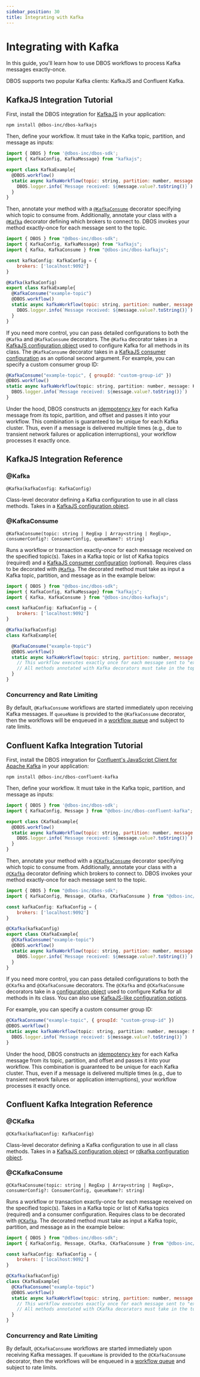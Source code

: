 ```yaml
---
sidebar_position: 30
title: Integrating with Kafka
---
```


# Integrating with Kafka

In this guide, you'll learn how to use DBOS workflows to process Kafka messages exactly-once.

DBOS supports two popular Kafka clients: KafkaJS and Confluent Kafka.

## KafkaJS Integration Tutorial
First, install the DBOS integration for [KafkaJS](https://kafka.js.org/) in your application:

```
npm install @dbos-inc/dbos-kafkajs
```

Then, define your workflow. It must take in the Kafka topic, partition, and message as inputs:

```javascript
import { DBOS } from '@dbos-inc/dbos-sdk';
import { KafkaConfig, KafkaMessage} from "kafkajs";

export class KafkaExample{
  @DBOS.workflow()
  static async kafkaWorkflow(topic: string, partition: number, message: KafkaMessage) {
    DBOS.logger.info(`Message received: ${message.value?.toString()}`)
  }
}
```

Then, annotate your method with a [`@KafkaConsume`](#kafka-consume) decorator specifying which topic to consume from.
Additionally, annotate your class with a [`@Kafka`](#kafka) decorator defining which brokers to connect to.
DBOS invokes your method exactly-once for each message sent to the topic.

```javascript
import { DBOS } from "@dbos-inc/dbos-sdk";
import { KafkaConfig, KafkaMessage} from "kafkajs";
import { Kafka, KafkaConsume } from "@dbos-inc/dbos-kafkajs";

const kafkaConfig: KafkaConfig = {
    brokers: ['localhost:9092']
}

@Kafka(kafkaConfig)
export class KafkaExample{
  @KafkaConsume("example-topic")
  @DBOS.workflow()
  static async kafkaWorkflow(topic: string, partition: number, message: KafkaMessage) {
    DBOS.logger.info(`Message received: ${message.value?.toString()}`)
  }
}
```

If you need more control, you can pass detailed configurations to both the `@Kafka` and `@KafkaConsume` decorators.
The `@Kafka` decorator takes in a [KafkaJS configuration object](https://kafka.js.org/docs/configuration) used to configure Kafka for all methods in its class.
The `@KafkaConsume` decorator takes in a [KafkaJS consumer configuration](https://kafka.js.org/docs/consuming#options) as an optional second argument.
For example, you can specify a custom consumer group ID:

```javascript
@KafkaConsume("example-topic", { groupId: "custom-group-id" })
@DBOS.workflow()
static async kafkaWorkflow(topic: string, partition: number, message: KafkaMessage) {
  DBOS.logger.info(`Message received: ${message.value?.toString()}`)
}
```

Under the hood, DBOS constructs an [idempotency key](../workflow-tutorial.md#workflow-ids-and-idempotency) for each Kafka message from its topic, partition, and offset and passes it into your workflow.
This combination is guaranteed to be unique for each Kafka cluster.
Thus, even if a message is delivered multiple times (e.g., due to transient network failures or application interruptions), your workflow processes it exactly once.

## KafkaJS Integration Reference

### @Kafka

`@Kafka(kafkaConfig: KafkaConfig)`

Class-level decorator defining a Kafka configuration to use in all class methods.
Takes in a [KafkaJS configuration object](https://kafka.js.org/docs/configuration).

### @KafkaConsume

`@KafkaConsume(topic: string | RegExp | Array<string | RegExp>, consumerConfig?: ConsumerConfig, queueName?: string)`

Runs a workflow or transaction exactly-once for each message received on the specified topic(s).
Takes in a Kafka topic or list of Kafka topics (required) and a [KafkaJS consumer configuration](https://kafka.js.org/docs/consuming#options) (optional).
Requires class to be decorated with [`@Kafka`](#kafka).
The decorated method must take as input a Kafka topic, partition, and message as in the example below:

```javascript
import { DBOS } from "@dbos-inc/dbos-sdk";
import { KafkaConfig, KafkaMessage} from "kafkajs";
import { Kafka, KafkaConsume } from "@dbos-inc/dbos-kafkajs";

const kafkaConfig: KafkaConfig = {
    brokers: ['localhost:9092']
}

@Kafka(kafkaConfig)
class KafkaExample{

  @KafkaConsume("example-topic")
  @DBOS.workflow()
  static async kafkaWorkflow(topic: string, partition: number, message: KafkaMessage) {
    // This workflow executes exactly once for each message sent to "example-topic".
    // All methods annotated with Kafka decorators must take in the topic, partition, and message as inputs just like this method.
  }
}
```

### Concurrency and Rate Limiting
By default, `@KafkaConsume` workflows are started immediately upon receiving Kafka messages.  If `queueName` is provided to the `@KafkaConsume` decorator, then the workflows will be enqueued in a [workflow queue](../queue-tutorial.md) and subject to rate limits.


## Confluent Kafka Integration Tutorial

First, install the DBOS integration for [Confluent's JavaScript Client for Apache Kafka](https://github.com/confluentinc/confluent-kafka-javascript) in your application:

```
npm install @dbos-inc/dbos-confluent-kafka
```

Then, define your workflow. It must take in the Kafka topic, partition, and message as inputs:

```javascript
import { DBOS } from '@dbos-inc/dbos-sdk';
import { KafkaConfig, Message } from "@dbos-inc/dbos-confluent-kafka";

export class CKafkaExample{
  @DBOS.workflow()
  static async kafkaWorkflow(topic: string, partition: number, message: Message) {
    DBOS.logger.info(`Message received: ${message.value?.toString()}`)
  }
}
```

Then, annotate your method with a [`@CKafkaConsume`](#ckafka-consume) decorator specifying which topic to consume from.
Additionally, annotate your class with a [`@CKafka`](#ckafka) decorator defining which brokers to connect to.
DBOS invokes your method exactly-once for each message sent to the topic.

```javascript
import { DBOS } from "@dbos-inc/dbos-sdk";
import { KafkaConfig, Message, CKafka, CKafkaConsume } from "@dbos-inc/dbos-confluent-kafka";

const kafkaConfig: KafkaConfig = {
    brokers: ['localhost:9092']
}

@CKafka(kafkaConfig)
export class CKafkaExample{
  @CKafkaConsume("example-topic")
  @DBOS.workflow()
  static async kafkaWorkflow(topic: string, partition: number, message: Message) {
    DBOS.logger.info(`Message received: ${message.value?.toString()}`)
  }
}
```

If you need more control, you can pass detailed configurations to both the `@CKafka` and `@CKafkaConsume` decorators.
The `@CKafka` and `@CKafkaConsume` decorators take in a [configuration object](https://github.com/confluentinc/librdkafka/blob/v2.6.1/CONFIGURATION.md) used to configure Kafka for all methods in its class.  You can also use [KafkaJS-like configuration options](https://github.com/confluentinc/confluent-kafka-javascript/blob/master/MIGRATION.md#kafkajs).

For example, you can specify a custom consumer group ID:

```javascript
@CKafkaConsume("example-topic", { groupId: "custom-group-id" })
@DBOS.workflow()
static async kafkaWorkflow(topic: string, partition: number, message: Message) {
  DBOS.logger.info(`Message received: ${message.value?.toString()}`)
}
```

Under the hood, DBOS constructs an [idempotency key](../workflow-tutorial.md#workflow-ids-and-idempotency) for each Kafka message from its topic, partition, and offset and passes it into your workflow.
This combination is guaranteed to be unique for each Kafka cluster.
Thus, even if a message is delivered multiple times (e.g., due to transient network failures or application interruptions), your workflow processes it exactly once.

## Confluent Kafka Integration Reference

### @CKafka

`@CKafka(kafkaConfig: KafkaConfig)`

Class-level decorator defining a Kafka configuration to use in all class methods.
Takes in a [KafkaJS configuration object](https://kafka.js.org/docs/configuration) or [rdkafka configuration object](https://github.com/confluentinc/librdkafka/blob/v2.6.1/CONFIGURATION.md).

### @CKafkaConsume

`@CKafkaConsume(topic: string | RegExp | Array<string | RegExp>, consumerConfig?: ConsumerConfig, queueName?: string)`

Runs a workflow or transaction exactly-once for each message received on the specified topic(s).
Takes in a Kafka topic or list of Kafka topics (required) and a consumer configuration.
Requires class to be decorated with [`@CKafka`](#ckafka).
The decorated method must take as input a Kafka topic, partition, and message as in the example below:

```javascript
import { DBOS } from "@dbos-inc/dbos-sdk";
import { KafkaConfig, Message, CKafka, CKafkaConsume } from "@dbos-inc/dbos-confluent-kafka";

const kafkaConfig: KafkaConfig = {
    brokers: ['localhost:9092']
}

@CKafka(kafkaConfig)
class CKafkaExample{
  @CKafkaConsume("example-topic")
  @DBOS.workflow()
  static async kafkaWorkflow(topic: string, partition: number, message: KafkaMessage) {
    // This workflow executes exactly once for each message sent to "example-topic".
    // All methods annotated with CKafka decorators must take in the topic, partition, and message as inputs just like this method.
  }
}
```

### Concurrency and Rate Limiting
By default, `@CKafkaConsume` workflows are started immediately upon receiving Kafka messages.  If `queueName` is provided to the `@CKafkaConsume` decorator, then the workflows will be enqueued in a [workflow queue](../queue-tutorial.md) and subject to rate limits.
